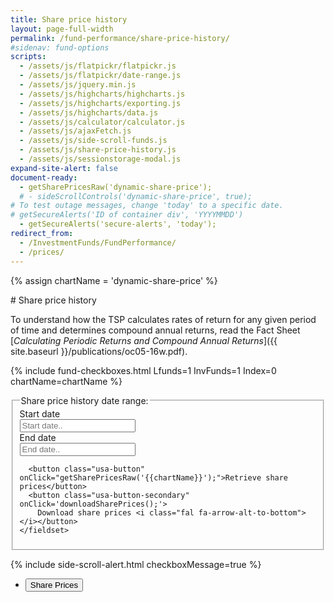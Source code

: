 ```yaml
---
title: Share price history
layout: page-full-width
permalink: /fund-performance/share-price-history/
#sidenav: fund-options
scripts:
  - /assets/js/flatpickr/flatpickr.js
  - /assets/js/flatpickr/date-range.js
  - /assets/js/jquery.min.js
  - /assets/js/highcharts/highcharts.js
  - /assets/js/highcharts/exporting.js
  - /assets/js/highcharts/data.js
  - /assets/js/calculator/calculator.js
  - /assets/js/ajaxFetch.js
  - /assets/js/side-scroll-funds.js
  - /assets/js/share-price-history.js
  - /assets/js/sessionstorage-modal.js
expand-site-alert: false
document-ready:
  - getSharePricesRaw('dynamic-share-price');  
  # - sideScrollControls('dynamic-share-price', true);
# To test outage messages, change 'today' to a specific date.
# getSecureAlerts('ID of container div', 'YYYYMMDD')
  - getSecureAlerts('secure-alerts', 'today');
redirect_from:
  - /InvestmentFunds/FundPerformance/
  - /prices/
---
```


{% assign chartName = 'dynamic-share-price' %}

<div class="usa-grid centered" markdown="1">
<div class="usa-width-one-whole" markdown="1">
# Share price history

<div id="secure-alerts"></div>

To understand how the TSP calculates rates of return for any given period of time and determines compound annual returns, read the Fact Sheet [_Calculating Periodic Returns and Compound Annual Returns_]({{ site.baseurl }}/publications/oc05-16w.pdf).

{% include fund-checkboxes.html Lfunds=1 InvFunds=1 Index=0 chartName=chartName %}

<!-- FORM CONTROLS; date picker, Retrieve and Download buttons -->

<section class="date-range">
  <form class="share-price-date-range duo" action="javascript:void(0);">
    <fieldset>
      <legend>Share price history date range:</legend>
      <div id="dateRange-div" class="container">
        <span class="" id="dateRange-error-message" role="alert"></span>
        <label>
          <div>Start date</div>
          <input id="fundDateStart" placeholder="Start date.." class="date-range">
        </label>
        <label>
          <div>End date</div>
          <input id="fundDateEnd" placeholder="End date.." class="date-range">
        </label>
      </div>

      <button class="usa-button" onClick="getSharePricesRaw('{{chartName}}');">Retrieve share prices</button>
      <button class="usa-button-secondary" onClick='downloadSharePrices();'>
        Download share prices <i class="fal fa-arrow-alt-to-bottom"></i></button>
    </fieldset>

  </form>
</section>

</div> <!-- end div.usa-grid centered -->
</div>

<div id="{{chartName}}-div" class="usa-grid-full usa-layout-docs-main_content">
<div class="usa-width-one-whole" markdown="1">
<!-- TABLE SECTION -->
<section id="{{chartName}}-section" class="share-price-table">
<div class="table-side-scroll sticky-header">
  {% include side-scroll-alert.html checkboxMessage=true %}
  <div id="{{chartName}}-table"></div>
</div>
</section>
<!-- CHART SECTION -->
<section class="share-price-charts">
  <ul class="usa-accordion">
    <li>
      <button class="usa-accordion-button" aria-expanded="true" aria-controls="{{ chartName }}">Share Prices</button>
      <div id="{{ chartName }}" class="usa-accordion-content hc-share-price-chart" aria-hidden="false"></div>
    </li>
  </ul>    
</section>

</div> <!-- END div.usa-width-one-whole -->
</div> <!-- END div.usa-grid-full -->
